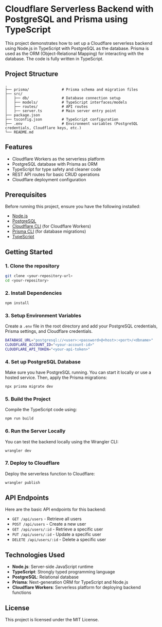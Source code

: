 
# Cloudflare Serverless Backend with PostgreSQL and Prisma using TypeScript

This project demonstrates how to set up a Cloudflare serverless backend using Node.js in TypeScript with PostgreSQL as the database. Prisma is used as the ORM (Object-Relational Mapping) for interacting with the database. The code is fully written in TypeScript.

## Project Structure

```
.
├── prisma/               # Prisma schema and migration files
├── src/
│   ├── db/               # Database connection setup
│   ├── models/           # TypeScript interfaces/models
│   ├── routes/           # API routes
│   ├── server.ts         # Main server entry point
├── package.json
├── tsconfig.json         # TypeScript configuration
├── .env                  # Environment variables (PostgreSQL credentials, Cloudflare keys, etc.)
└── README.md
```

## Features

- Cloudflare Workers as the serverless platform
- PostgreSQL database with Prisma as ORM
- TypeScript for type safety and cleaner code
- REST API routes for basic CRUD operations
- Cloudflare deployment configuration

## Prerequisites

Before running this project, ensure you have the following installed:

- [Node.js](https://nodejs.org/)
- [PostgreSQL](https://www.postgresql.org/)
- [Cloudflare CLI](https://developers.cloudflare.com/workers/wrangler/get-started/) (for Cloudflare Workers)
- [Prisma CLI](https://www.prisma.io/docs/getting-started/quickstart) (for database migrations)
- [TypeScript](https://www.typescriptlang.org/)

## Getting Started

### 1. Clone the repository

```bash
git clone <your-repository-url>
cd <your-repository>
```

### 2. Install Dependencies

```bash
npm install
```

### 3. Setup Environment Variables

Create a `.env` file in the root directory and add your PostgreSQL credentials, Prisma settings, and Cloudflare credentials.

```bash
DATABASE_URL="postgresql://<user>:<password>@<host>:<port>/<dbname>"
CLOUDFLARE_ACCOUNT_ID="<your-account-id>"
CLOUDFLARE_API_TOKEN="<your-api-token>"
```

### 4. Set up PostgreSQL Database

Make sure you have PostgreSQL running. You can start it locally or use a hosted service. Then, apply the Prisma migrations:

```bash
npx prisma migrate dev
```

### 5. Build the Project

Compile the TypeScript code using:

```bash
npm run build
```

### 6. Run the Server Locally

You can test the backend locally using the Wrangler CLI:

```bash
wrangler dev
```

### 7. Deploy to Cloudflare

Deploy the serverless function to Cloudflare:

```bash
wrangler publish
```

## API Endpoints

Here are the basic API endpoints for this backend:

- `GET /api/users` - Retrieve all users
- `POST /api/users` - Create a new user
- `GET /api/users/:id` - Retrieve a specific user
- `PUT /api/users/:id` - Update a specific user
- `DELETE /api/users/:id` - Delete a specific user

## Technologies Used

- **Node.js**: Server-side JavaScript runtime
- **TypeScript**: Strongly typed programming language
- **PostgreSQL**: Relational database
- **Prisma**: Next-generation ORM for TypeScript and Node.js
- **Cloudflare Workers**: Serverless platform for deploying backend functions

## License

This project is licensed under the MIT License.
